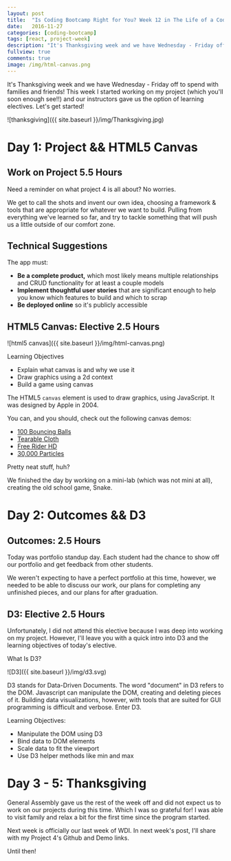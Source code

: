 ```yaml
---
layout: post
title:  "Is Coding Bootcamp Right for You? Week 12 in The Life of a Coding Bootcamper"
date:   2016-11-27
categories: [coding-bootcamp]
tags: [react, project-week]
description: "It's Thanksgiving week and we have Wednesday - Friday off to spend with families and friends! This week I started working on my project (which you'll soon enough see!!) and our instructors gave us the option of learning electives. Let's get started!"
fullview: true
comments: true
image: /img/html-canvas.png
---
```


It's Thanksgiving week and we have Wednesday - Friday off to spend with families and friends! This week I started working on my project (which you'll soon enough see!!) and our instructors gave us the option of learning electives. Let's get started!

![thanksgiving]({{ site.baseurl }}/img/Thanksgiving.jpg)

# Day 1: Project && HTML5 Canvas

## Work on Project 5.5 Hours

Need a reminder on what project 4 is all about? No worries.

We get to call the shots and invent our own idea, choosing a framework & tools that are appropriate for whatever we want to build. Pulling from everything we've learned so far, and try to tackle something that will push us a little outside of our comfort zone.

## Technical Suggestions

The app must:

- **Be a complete product,** which most likely means multiple relationships and CRUD functionality for at least a couple models
- **Implement thoughtful user stories** that are significant enough to help you know which features to build and which to scrap
- **Be deployed online** so it's publicly accessible

## HTML5 Canvas: Elective 2.5 Hours

![html5 canvas]({{ site.baseurl }}/img/html-canvas.png)

Learning Objectives

- Explain what canvas is and why we use it
- Draw graphics using a 2d context
- Build a game using canvas

The HTML5 ```canvas``` element is used to draw graphics, using JavaScript. It was designed by Apple in 2004.

You can, and you should, check out the following canvas demos:

- [100 Bouncing Balls](http://corehtml5canvas.com/code-live/ch01/example-1.8/example.html)
- [Tearable Cloth](http://codepen.io/dissimulate/pen/KrAwx)
- [Free Rider HD](https://www.freeriderhd.com/t/1016-layers)
- [30,000 Particles](http://codepen.io/soulwire/pen/Ffvlo)

Pretty neat stuff, huh?

We finished the day by working on a mini-lab (which was not mini at all), creating the old school game, Snake.

# Day 2: Outcomes && D3

## Outcomes: 2.5 Hours

Today was portfolio standup day. Each student had the chance to show off our portfolio and get feedback from other students.

We weren't expecting to have a perfect portfolio at this time, however, we needed to be able to discuss our work, our plans for completing any unfinished pieces, and our plans for after graduation.

## D3: Elective 2.5 Hours

Unfortunately, I did not attend this elective because I was deep into working on my project. However, I'll leave you with a quick intro into D3 and the learning objectives of today's elective.

What Is D3?

![D3]({{ site.baseurl }}/img/d3.svg)
<br />

D3 stands for Data-Driven Documents. The word "document" in D3 refers to the DOM. Javascript can manipulate the DOM, creating and deleting pieces of it. Building data visualizations, however, with tools that are suited for GUI programming is difficult and verbose. Enter D3.

Learning Objectives:

- Manipulate the DOM using D3
- Bind data to DOM elements
- Scale data to fit the viewport
- Use D3 helper methods like min and max

# Day 3 - 5: Thanksgiving

General Assembly gave us the rest of the week off and did not expect us to work on our projects during this time. Which I was so grateful for! I was able to visit family and relax a bit for the first time since the program started.

Next week is officially our last week of WDI. In next week's post, I'll share with my Project 4's Github and Demo links.

Until then!
